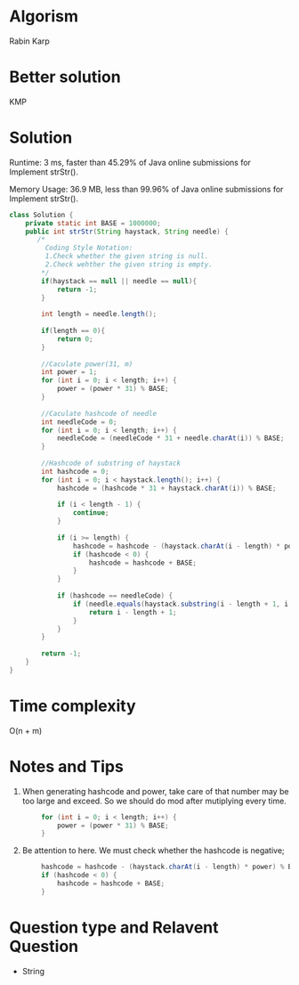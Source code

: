 # Algorism 

Rabin Karp

# Better solution 

KMP

# Solution

Runtime: 3 ms, faster than 45.29% of Java online submissions for Implement strStr().

Memory Usage: 36.9 MB, less than 99.96% of Java online submissions for Implement strStr().

```java
class Solution {
    private static int BASE = 1000000;
    public int strStr(String haystack, String needle) {
       /*
         Coding Style Notation: 
         1.Check whether the given string is null.
         2.Check wehther the given string is empty. 
        */
        if(haystack == null || needle == null){
            return -1;
        }
        
        int length = needle.length();
        
        if(length == 0){
            return 0;
        }
        
        //Caculate power(31, m)
        int power = 1;
        for (int i = 0; i < length; i++) {
            power = (power * 31) % BASE;
        }
        
        //Caculate hashcode of needle
        int needleCode = 0;
        for (int i = 0; i < length; i++) {
            needleCode = (needleCode * 31 + needle.charAt(i)) % BASE;
        }
        
        //Hashcode of substring of haystack
        int hashcode = 0;
        for (int i = 0; i < haystack.length(); i++) {
            hashcode = (hashcode * 31 + haystack.charAt(i)) % BASE;
            
            if (i < length - 1) {
                continue;
            }
            
            if (i >= length) {
                hashcode = hashcode - (haystack.charAt(i - length) * power) % BASE;
                if (hashcode < 0) {
                    hashcode = hashcode + BASE;
                }
            }
            
            if (hashcode == needleCode) {
                if (needle.equals(haystack.substring(i - length + 1, i + 1))) {
                    return i - length + 1;
                }
            }
        }
        
        return -1;
    }
}
```

# Time complexity

O(n + m)

# Notes and Tips

1. When generating hashcode and power, take care of that number may be too large and exceed. So we should do mod after mutiplying every time.

```java
        for (int i = 0; i < length; i++) {
            power = (power * 31) % BASE;
        }
```

2. Be attention to here. We must check whether the hashcode is negative;

```java
        hashcode = hashcode - (haystack.charAt(i - length) * power) % BASE;
        if (hashcode < 0) {
            hashcode = hashcode + BASE;
        }
```

# Question type and Relavent Question

- String

